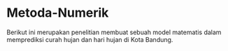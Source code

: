# Metoda-Numerik
Berikut ini merupakan penelitian membuat sebuah model matematis dalam memprediksi curah hujan dan hari hujan di Kota Bandung.
